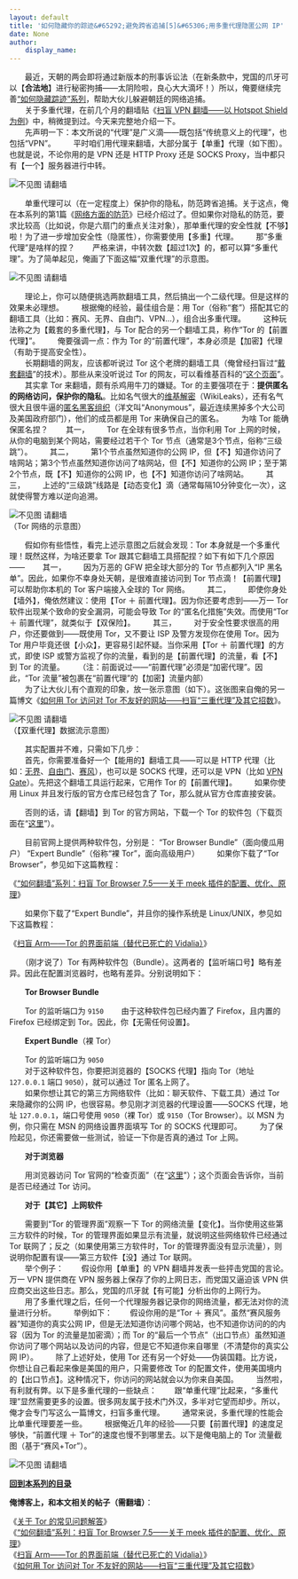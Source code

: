 ```yaml
---
layout: default
title: '如何隐藏你的踪迹&#65292;避免跨省追捕[5]&#65306;用多重代理隐匿公网 IP'
date: None
author:
    display_name: 
---
```


　　最近，天朝的两会即将通过新版本的刑事诉讼法（在新条款中，党国的爪牙可以【**合法地**】进行秘密拘捕——太阴险啦，良心大大滴坏！）所以，俺要继续完善[“如何隐藏踪迹”系列](https://program-think.blogspot.com/2010/04/howto-cover-your-tracks-0.html)，帮助大伙儿躲避朝廷的网络追捕。  
　　关于多重代理，在前几个月的翻墙贴《[扫盲 VPN 翻墙——以 Hotspot Shield 为例](https://program-think.blogspot.com/2011/09/gfw-vpn-hotspot-shield.html)》中，稍微提到过。今天来完整地介绍一下。  
　　先声明一下：本文所说的“代理”是广义滴——既包括“传统意义上的代理”，也包括“VPN”。 　　平时咱们用代理来翻墙，大部分属于【单重】代理（如下图）。也就是说，不论你用的是 VPN 还是 HTTP Proxy 还是 SOCKS Proxy，当中都只有【一个】服务器进行中转。

![不见图 请翻墙](https://lh3.googleusercontent.com/Rgn4KkxdyjmPB38AzrpvSsbN4fipGKcQ1H0ZuoerIncEbSCABXF23FGZ5xY2qw4RZ24dQv0Dq3gqGnn-pMNXbfb4AyXV1sOht7JCc6Q8hqatkUwaSg)

  
　　单重代理可以（在一定程度上）保护你的隐私，防范跨省追捕。关于这点，俺在本系列的第1篇《[网络方面的防范](https://program-think.blogspot.com/2010/04/howto-cover-your-tracks-1.html)》已经介绍过了。但如果你对隐私的防范，要求比较高（比如说，你是六扇门的重点关注对象），那单重代理的安全性就【不够】啦！为了进一步增加安全性（隐匿性），你需要使用【多重】代理。 　　那“多重代理”是啥样的捏？ 　　严格来讲，中转次数【超过1次】的，都可以算“多重代理”。为了简单起见，俺画了下面这幅“双重代理”的示意图。

![不见图 请翻墙](https://lh3.googleusercontent.com/3ISXywMCtIOfvEZv9FKqIvqGaRRAHaK0qTUxLGMGzK0_zorEGwwL_bqunsnfwYaTJrbOtLtTvaBzONtO4GuXcIwFTBszoDVO8Bwm3jIPOpIW3cfviA)

  
　　理论上，你可以随便挑选两款翻墙工具，然后搞出一个二级代理。但是这样的效果未必理想。 　　根据俺的经验，最佳组合是：用 Tor（俗称“套”）搭配其它的翻墙工具（比如：赛风、无界、自由门、VPN...），组合出多重代理。 　　这种玩法称之为【戴套的多重代理】，与 Tor 配合的另一个翻墙工具，称作“Tor 的【前置代理】”。 　　俺要强调一点：作为 Tor 的“前置代理”，本身必须是【加密】代理（有助于提高安全性）。  
　　长期翻墙的网友，应该都听说过 Tor 这个老牌的翻墙工具（俺曾经扫盲过“[戴套翻墙](https://program-think.blogspot.com/2009/09/break-through-gfw-with-tor.html)”的技术）。那些从来没听说过 Tor 的网友，可以看维基百科的“[这个页面](https://zh.wikipedia.org/wiki/Tor)”。  
　　其实拿 Tor 来翻墙，颇有杀鸡用牛刀的嫌疑。Tor 的主要强项在于：**提供匿名的网络访问，保护你的隐私**。比如名气很大的[维基解密](https://zh.wikipedia.org/wiki/%E7%B6%AD%E5%9F%BA%E8%A7%A3%E5%AF%86)（WikiLeaks），还有名气很大且很牛逼的[匿名黑客组织](https://en.wikipedia.org/wiki/Anonymous_%28group%29)（洋文叫“Anonymous”，最近连续黑掉多个大公司及美国政府部门），他们的成员都是用 Tor 来确保自己的匿名。 　　为啥 Tor 能确保匿名捏？ 　　其一， 　　Tor 在全球有很多节点，当你利用 Tor 上网的时候，从你的电脑到某个网站，需要经过若干个 Tor 节点（通常是3个节点，俗称“三级跳”）。 　　其二， 　　第1个节点虽然知道你的公网 IP，但【不】知道你访问了啥网站；第3个节点虽然知道你访问了啥网站，但【不】知道你的公网 IP；至于第2个节点，既【不】知道你的公网 IP，也【不】知道你访问了啥网站。 　　其三， 　　上述的“三级跳”线路是【动态变化】滴（通常每隔10分钟变化一次），这就使得警方难以逆向追溯。

![不见图 请翻墙](https://lh4.googleusercontent.com/GJSTx_KBgpvLFpFY5qNc_gkWuMA_KDAmoVBCOXgqTEdoXJsVnsXZRQBPvKTX2_gnJkjzJWZP7D3HcuiqYLAqcuE7VnRuZKQQ9ufP_1GpDpOTtmsqDw)  
（Tor 网络的示意图）

  
　　假如你有些悟性，看完上述示意图之后就会发现：Tor 本身就是一个多重代理！既然这样，为啥还要拿 Tor 跟其它翻墙工具搭配捏？如下有如下几个原因—— 　　其一， 　　因为万恶的 GFW 把全球大部分的 Tor 节点都列入“IP 黑名单”。因此，如果你不幸身处天朝，是很难直接访问到 Tor 节点滴！【前置代理】可以帮助你本机的 Tor 客户端接入全球的 Tor 网络。 　　其二， 　　即使你身处【墙外】，俺依然建议：使用【Tor ＋ 前置代理】。因为你还要考虑到——万一 Tor 软件出现某个致命的安全漏洞，可能会导致 Tor 的“匿名化措施”失效。而使用“Tor ＋ 前置代理”，就类似于【双保险】。 　　其三， 　　对于安全性要求很高的用户，你还要做到——既使用 Tor，又不要让 ISP 及警方发现你在使用 Tor。因为 Tor 用户毕竟还很【小众】，更容易引起怀疑。当你采用【Tor ＋ 前置代理】的方式，即使 ISP 或警方监视了你的流量，看到的是【前置代理】的流量，看【不】到 Tor 的流量。 　　（注：前面说过——“前置代理”必须是“加密代理”。因此，“Tor 流量”被包裹在“前置代理”的【加密】流量内部）  
　　为了让大伙儿有个直观的印象，放一张示意图（如下）。这张图来自俺的另一篇博文《[如何用 Tor 访问对 Tor 不友好的网站——扫盲“三重代理”及其它招数](https://program-think.blogspot.com/2020/08/Tor-Triple-Proxy.html)》。

![不见图 请翻墙](https://lh6.googleusercontent.com/dHNXCMA2uZddawgGk3kUkQFmq6sFe3ETElYWOLyvVp4p7zf6FDvq2nZnuRgZ5wrey9ajv87GlbaOW1QWVFACsw8S-sE9VxSpDAu22WVq_CjrkOJf5ffopJsrKxYXYpJSys0BBAAAeCE)  
（【双重代理】数据流示意图）

　　其实配置并不难，只需如下几步：  
　　首先，你需要准备好一个【能用的】翻墙工具——可以是 HTTP 代理（比如：[无界](https://program-think.blogspot.com/2011/12/gfw-wujie.html)、[自由门](https://program-think.blogspot.com/2010/03/choose-free-gate.html)、[赛风](https://program-think.blogspot.com/2011/10/gfw-psiphon.html)），也可以是 SOCKS 代理，还可以是 VPN（比如 [VPN Gate](https://program-think.blogspot.com/2013/04/gfw-vpngate.html)）。先把这个翻墙工具运行起来，它用作 Tor 的【前置代理】。 　　如果你使用 Linux 并且发行版的官方仓库已经包含了 Tor，那么就从官方仓库直接安装。

　　否则的话，请【翻墙】到 Tor 的官方网站，下载一个 Tor 的软件包（下载页面在“[这里](https://www.torproject.org/download/)”）。

　　目前官网上提供两种软件包，分别是： “Tor Browser Bundle”（面向傻瓜用户） “Expert Bundle”（俗称“裸 Tor”，面向高级用户） 　　如果你下载了“Tor Browser”，参见如下这篇教程：

《[“如何翻墙”系列：扫盲 Tor Browser 7.5——关于 meek 插件的配置、优化、原理](https://program-think.blogspot.com/2018/04/gfw-tor-browser-7.5-meek.html)》

　　如果你下载了“Expert Bundle”，并且你的操作系统是 Linux/UNIX，参见如下这篇教程：

《[扫盲 Arm——Tor 的界面前端（替代已死亡的 Vidalia）](https://program-think.blogspot.com/2015/03/Tor-Arm.html)》

　　（刚才说了）Tor 有两种软件包（Bundle）。这两者的【监听端口号】略有差异。因此在配置浏览器时，也略有差异。分别说明如下：

　　**Tor Browser Bundle**

  
　　Tor 的监听端口为 `9150` 　　由于这种软件包已经内置了 Firefox，且内置的 Firefox 已经绑定到 Tor。因此，你【无需任何设置】。

　　**Expert Bundle**（裸 Tor）

  
　　Tor 的监听端口为 `9050`  
　　对于这种软件包，你要把浏览器的【SOCKS 代理】指向 Tor（地址 `127.0.0.1` 端口 `9050`），就可以通过 Tor 匿名上网了。  
　　如果你想让其它的第三方网络软件（比如：聊天软件、下载工具）通过 Tor 来隐藏你的公网 IP，也很容易。参见刚才浏览器的代理设置——SOCKS 代理，地址 `127.0.0.1`，端口号使用 `9050`（裸 Tor）或 `9150`（Tor Browser）。以 MSN 为例，你只需在 MSN 的网络设置界面填写 Tor 的 SOCKS 代理即可。 　　为了保险起见，你还需要做一些测试，验证一下你是否真的通过 Tor 上网。

　　**对于浏览器**

  
　　用浏览器访问 Tor 官网的“检查页面”（在“[这里](https://check.torproject.org/)”）；这个页面会告诉你，当前是否已经通过 Tor 访问。

　　**对于【其它】上网软件**

　　需要到“Tor 的管理界面”观察一下 Tor 的网络流量【变化】。当你使用这些第三方软件的时候，Tor 的管理界面如果显示有流量，就说明这些网络软件已经通过 Tor 联网了；反之（如果使用第三方软件时，Tor 的管理界面没有显示流量），则说明你配置有误——第三方软件【没】通过 Tor 联网。  
　　举个例子： 　　假设你用【单重】的 VPN 翻墙并发表一些抨击党国的言论。万一 VPN 提供商在 VPN 服务器上保存了你的上网日志，而党国又逼迫该 VPN 供应商交出这些日志。那么，党国的爪牙就【有可能】分析出你的上网行为。 　　用了多重代理之后，任何一个代理服务器记录你的网络流量，都无法对你的流量进行分析。 　　举例如下： 　　假设你用的是“Tor ＋ 赛风”。虽然“赛风服务器”知道你的真实公网 IP，但是无法知道你访问哪个网站，也不知道你访问的的内容（因为 Tor 的流量是加密滴）；而 Tor 的“最后一个节点”（出口节点）虽然知道你访问了哪个网站以及访问的内容，但是它不知道你来自哪里（不清楚你的真实公网 IP）。 　　除了上述好处，使用 Tor 还有另一个好处——伪装国籍。比方说，你想让自己看起来像是美国的用户，只需要修改 Tor 的配置文件，使用美国境内的【出口节点】。这种情况下，你访问的网站就会以为你来自美国。 　　当然啦，有利就有弊。以下是多重代理的一些缺点： 　　跟“单重代理”比起来，“多重代理”显然需要更多的设置。很多网友属于技术门外汉，多半对它望而却步。所以，俺才会专门写这么一篇博文，扫盲多重代理。 　　通常来说，多重代理的性能会比单重代理要差一些。 　　根据俺近几年的经验——只要【前置代理】的速度足够快，“前置代理 ＋ Tor”的速度也慢不到哪里去。以下是俺电脑上的 Tor 流量截图（基于“赛风+Tor”）。

![不见图 请翻墙](https://lh5.googleusercontent.com/99PJcrFDw0ooSRN-JikBLgbK0OTvXMVMV2qcJbkRY3HoJWKKiob6Dt6JApixCjwXTX7HsO5B4-pFRTFiyJKLpKL_umZRDnLC83df4U8Cabs1kI33Pw)

  
**[回到本系列的目录](https://program-think.blogspot.com/2010/04/howto-cover-your-tracks-0.html#index)**

**俺博客上，和本文相关的帖子（需翻墙）**：

  
《[关于 Tor 的常见问题解答](https://program-think.blogspot.com/2013/11/tor-faq.html)》  
《[“如何翻墙”系列：扫盲 Tor Browser 7.5——关于 meek 插件的配置、优化、原理](https://program-think.blogspot.com/2018/04/gfw-tor-browser-7.5-meek.html)》  
《[扫盲 Arm——Tor 的界面前端（替代已死亡的 Vidalia）](https://program-think.blogspot.com/2015/03/Tor-Arm.html)》  
《[如何用 Tor 访问对 Tor 不友好的网站——扫盲“三重代理”及其它招数](https://program-think.blogspot.com/2020/08/Tor-Triple-Proxy.html)》

